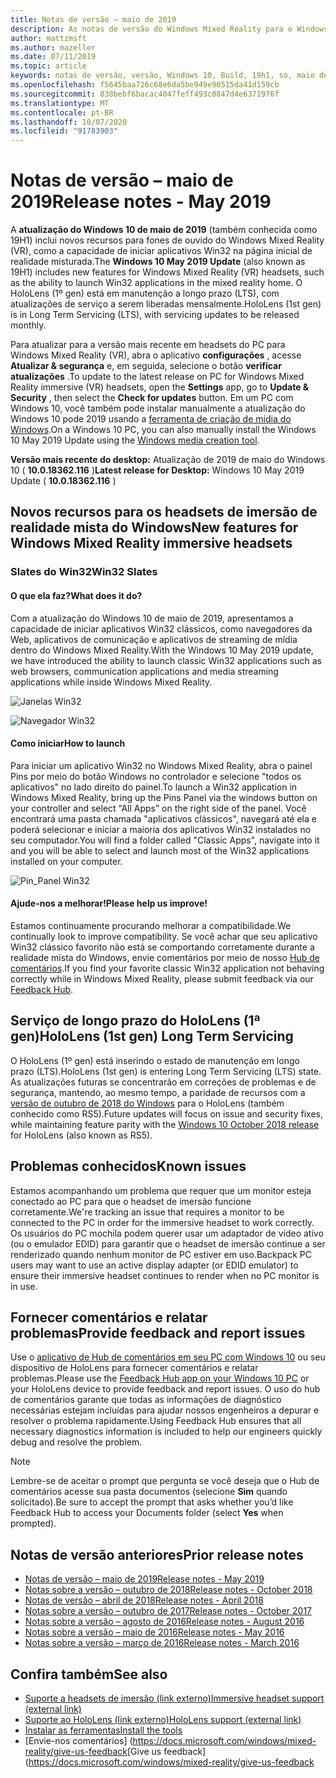 ```yaml
---
title: Notas de versão – maio de 2019
description: As notas de versão do Windows Mixed Reality para o Windows 10 podem 2019 atualização (também conhecida como 19H1).
author: mattzmsft
ms.author: mazeller
ms.date: 07/11/2019
ms.topic: article
keywords: notas de versão, versão, Windows 10, Build, 19h1, so, maio de 2019
ms.openlocfilehash: f5645baa726c68e6da5be949e90515da41d159cb
ms.sourcegitcommit: 838bebf6bacac4047feff493c0847d4e6371976f
ms.translationtype: MT
ms.contentlocale: pt-BR
ms.lasthandoff: 10/07/2020
ms.locfileid: "91783903"
---
```

# <a name="release-notes---may-2019"></a><span data-ttu-id="7a257-104">Notas de versão – maio de 2019</span><span class="sxs-lookup"><span data-stu-id="7a257-104">Release notes - May 2019</span></span>

<span data-ttu-id="7a257-105">A **atualização do Windows 10 de maio de 2019** (também conhecida como 19H1) inclui novos recursos para fones de ouvido do Windows Mixed Reality (VR), como a capacidade de iniciar aplicativos Win32 na página inicial de realidade misturada.</span><span class="sxs-lookup"><span data-stu-id="7a257-105">The **Windows 10 May 2019 Update** (also known as 19H1) includes new features for Windows Mixed Reality (VR) headsets, such as the ability to launch Win32 applications in the mixed reality home.</span></span> <span data-ttu-id="7a257-106">O HoloLens (1º gen) está em manutenção a longo prazo (LTS), com atualizações de serviço a serem liberadas mensalmente.</span><span class="sxs-lookup"><span data-stu-id="7a257-106">HoloLens (1st gen) is in Long Term Servicing (LTS), with servicing updates to be released monthly.</span></span>

<span data-ttu-id="7a257-107">Para atualizar para a versão mais recente em headsets do PC para Windows Mixed Reality (VR), abra o aplicativo **configurações** , acesse **Atualizar & segurança** e, em seguida, selecione o botão **verificar atualizações** .</span><span class="sxs-lookup"><span data-stu-id="7a257-107">To update to the latest release on PC for Windows Mixed Reality immersive (VR) headsets, open the **Settings** app, go to **Update & Security** , then select the **Check for updates** button.</span></span> <span data-ttu-id="7a257-108">Em um PC com Windows 10, você também pode instalar manualmente a atualização do Windows 10 pode 2019 usando a [ferramenta de criação de mídia do Windows](https://www.microsoft.com/software-download/windows10).</span><span class="sxs-lookup"><span data-stu-id="7a257-108">On a Windows 10 PC, you can also manually install the Windows 10 May 2019 Update using the [Windows media creation tool](https://www.microsoft.com/software-download/windows10).</span></span>

<span data-ttu-id="7a257-109">**Versão mais recente do desktop:** Atualização de 2019 de maio do Windows 10 ( **10.0.18362.116** )</span><span class="sxs-lookup"><span data-stu-id="7a257-109">**Latest release for Desktop:** Windows 10 May 2019 Update ( **10.0.18362.116** )</span></span><br>

## <a name="new-features-for-windows-mixed-reality-immersive-headsets"></a><span data-ttu-id="7a257-110">Novos recursos para os headsets de imersão de realidade mista do Windows</span><span class="sxs-lookup"><span data-stu-id="7a257-110">New features for Windows Mixed Reality immersive headsets</span></span>

### <a name="win32-slates"></a><span data-ttu-id="7a257-111">Slates do Win32</span><span class="sxs-lookup"><span data-stu-id="7a257-111">Win32 Slates</span></span>

#### <a name="what-does-it-do"></a><span data-ttu-id="7a257-112">O que ela faz?</span><span class="sxs-lookup"><span data-stu-id="7a257-112">What does it do?</span></span> 
<span data-ttu-id="7a257-113">Com a atualização do Windows 10 de maio de 2019, apresentamos a capacidade de iniciar aplicativos Win32 clássicos, como navegadores da Web, aplicativos de comunicação e aplicativos de streaming de mídia dentro do Windows Mixed Reality.</span><span class="sxs-lookup"><span data-stu-id="7a257-113">With the Windows 10 May 2019 update, we have introduced the ability to launch classic Win32 applications such as web browsers, communication applications and media streaming applications while inside Windows Mixed Reality.</span></span> 

![Janelas Win32](images/mr-win32-slates-1.png)

![Navegador Win32](images/mr-win32-slates-2.png)

#### <a name="how-to-launch"></a><span data-ttu-id="7a257-116">Como iniciar</span><span class="sxs-lookup"><span data-stu-id="7a257-116">How to launch</span></span>
<span data-ttu-id="7a257-117">Para iniciar um aplicativo Win32 no Windows Mixed Reality, abra o painel Pins por meio do botão Windows no controlador e selecione "todos os aplicativos" no lado direito do painel.</span><span class="sxs-lookup"><span data-stu-id="7a257-117">To launch a Win32 application in Windows Mixed Reality, bring up the Pins Panel via the windows button on your controller and select “All Apps” on the right side of the panel.</span></span>  <span data-ttu-id="7a257-118">Você encontrará uma pasta chamada "aplicativos clássicos", navegará até ela e poderá selecionar e iniciar a maioria dos aplicativos Win32 instalados no seu computador.</span><span class="sxs-lookup"><span data-stu-id="7a257-118">You will find a folder called "Classic Apps", navigate into it and you will be able to select and launch most of the Win32 applications installed on your computer.</span></span>

![Pin_Panel Win32](images/mr-win32-slates-pinspanel.png)

#### <a name="please-help-us-improve"></a><span data-ttu-id="7a257-120">Ajude-nos a melhorar!</span><span class="sxs-lookup"><span data-stu-id="7a257-120">Please help us improve!</span></span>
<span data-ttu-id="7a257-121">Estamos continuamente procurando melhorar a compatibilidade.</span><span class="sxs-lookup"><span data-stu-id="7a257-121">We continually look to improve compatibility.</span></span>  <span data-ttu-id="7a257-122">Se você achar que seu aplicativo Win32 clássico favorito não está se comportando corretamente durante a realidade mista do Windows, envie comentários por meio de nosso [Hub de comentários](https://support.microsoft.com//help/4021566/windows-10-send-feedback-to-microsoft-with-feedback-hub).</span><span class="sxs-lookup"><span data-stu-id="7a257-122">If you find your favorite classic Win32 application not behaving correctly while in Windows Mixed Reality, please submit feedback via our [Feedback Hub](https://support.microsoft.com//help/4021566/windows-10-send-feedback-to-microsoft-with-feedback-hub).</span></span>

## <a name="hololens-1st-gen-long-term-servicing"></a><span data-ttu-id="7a257-123">Serviço de longo prazo do HoloLens (1ª gen)</span><span class="sxs-lookup"><span data-stu-id="7a257-123">HoloLens (1st gen) Long Term Servicing</span></span>

<span data-ttu-id="7a257-124">O HoloLens (1º gen) está inserindo o estado de manutenção em longo prazo (LTS).</span><span class="sxs-lookup"><span data-stu-id="7a257-124">HoloLens (1st gen) is entering Long Term Servicing (LTS) state.</span></span> <span data-ttu-id="7a257-125">As atualizações futuras se concentrarão em correções de problemas e de segurança, mantendo, ao mesmo tempo, a paridade de recursos com a [versão de outubro de 2018 do Windows](release-notes-october-2018.md) para o HoloLens (também conhecido como RS5).</span><span class="sxs-lookup"><span data-stu-id="7a257-125">Future updates will focus on issue and security fixes, while maintaining feature parity with the [Windows 10 October 2018 release](release-notes-october-2018.md) for HoloLens (also known as RS5).</span></span> 

## <a name="known-issues"></a><span data-ttu-id="7a257-126">Problemas conhecidos</span><span class="sxs-lookup"><span data-stu-id="7a257-126">Known issues</span></span>

<span data-ttu-id="7a257-127">Estamos acompanhando um problema que requer que um monitor esteja conectado ao PC para que o headset de imersão funcione corretamente.</span><span class="sxs-lookup"><span data-stu-id="7a257-127">We're tracking an issue that requires a monitor to be connected to the PC in order for the immersive headset to work correctly.</span></span> <span data-ttu-id="7a257-128">Os usuários do PC mochila podem querer usar um adaptador de vídeo ativo (ou o emulador EDID) para garantir que o headset de imersão continue a ser renderizado quando nenhum monitor de PC estiver em uso.</span><span class="sxs-lookup"><span data-stu-id="7a257-128">Backpack PC users may want to use an active display adapter (or EDID emulator) to ensure their immersive headset continues to render when no PC monitor is in use.</span></span> 

## <a name="provide-feedback-and-report-issues"></a><span data-ttu-id="7a257-129">Fornecer comentários e relatar problemas</span><span class="sxs-lookup"><span data-stu-id="7a257-129">Provide feedback and report issues</span></span>

<span data-ttu-id="7a257-130">Use o [aplicativo de Hub de comentários em seu PC com Windows 10](https://docs.microsoft.com/windows/mixed-reality/give-us-feedback) ou seu dispositivo de HoloLens para fornecer comentários e relatar problemas.</span><span class="sxs-lookup"><span data-stu-id="7a257-130">Please use the [Feedback Hub app on your Windows 10 PC](https://docs.microsoft.com/windows/mixed-reality/give-us-feedback) or your HoloLens device to provide feedback and report issues.</span></span> <span data-ttu-id="7a257-131">O uso do hub de comentários garante que todas as informações de diagnóstico necessárias estejam incluídas para ajudar nossos engenheiros a depurar e resolver o problema rapidamente.</span><span class="sxs-lookup"><span data-stu-id="7a257-131">Using Feedback Hub ensures that all necessary diagnostics information is included to help our engineers quickly debug and resolve the problem.</span></span>

>[!NOTE]
><span data-ttu-id="7a257-132">Lembre-se de aceitar o prompt que pergunta se você deseja que o Hub de comentários acesse sua pasta documentos (selecione **Sim** quando solicitado).</span><span class="sxs-lookup"><span data-stu-id="7a257-132">Be sure to accept the prompt that asks whether you’d like Feedback Hub to access your Documents folder (select **Yes** when prompted).</span></span>

## <a name="prior-release-notes"></a><span data-ttu-id="7a257-133">Notas de versão anteriores</span><span class="sxs-lookup"><span data-stu-id="7a257-133">Prior release notes</span></span>

* [<span data-ttu-id="7a257-134">Notas de versão – maio de 2019</span><span class="sxs-lookup"><span data-stu-id="7a257-134">Release notes - May 2019</span></span>](release-notes-may-2019.md)
* [<span data-ttu-id="7a257-135">Notas sobre a versão – outubro de 2018</span><span class="sxs-lookup"><span data-stu-id="7a257-135">Release notes - October 2018</span></span>](release-notes-october-2018.md)
* [<span data-ttu-id="7a257-136">Notas de versão – abril de 2018</span><span class="sxs-lookup"><span data-stu-id="7a257-136">Release notes - April 2018</span></span>](release-notes-april-2018.md)
* [<span data-ttu-id="7a257-137">Notas sobre a versão – outubro de 2017</span><span class="sxs-lookup"><span data-stu-id="7a257-137">Release notes - October 2017</span></span>](release-notes-october-2017.md)
* [<span data-ttu-id="7a257-138">Notas sobre a versão – agosto de 2016</span><span class="sxs-lookup"><span data-stu-id="7a257-138">Release notes - August 2016</span></span>](release-notes-august-2016.md)
* [<span data-ttu-id="7a257-139">Notas sobre a versão – maio de 2016</span><span class="sxs-lookup"><span data-stu-id="7a257-139">Release notes - May 2016</span></span>](release-notes-may-2016.md)
* [<span data-ttu-id="7a257-140">Notas sobre a versão – março de 2016</span><span class="sxs-lookup"><span data-stu-id="7a257-140">Release notes - March 2016</span></span>](release-notes-march-2016.md)

## <a name="see-also"></a><span data-ttu-id="7a257-141">Confira também</span><span class="sxs-lookup"><span data-stu-id="7a257-141">See also</span></span>
* [<span data-ttu-id="7a257-142">Suporte a headsets de imersão (link externo)</span><span class="sxs-lookup"><span data-stu-id="7a257-142">Immersive headset support (external link)</span></span>](https://docs.microsoft.com/windows/mixed-reality/enthusiast-guide/troubleshooting-windows-mixed-reality)
* [<span data-ttu-id="7a257-143">Suporte ao HoloLens (link externo)</span><span class="sxs-lookup"><span data-stu-id="7a257-143">HoloLens support (external link)</span></span>](https://support.microsoft.com/products/hololens)
* [<span data-ttu-id="7a257-144">Instalar as ferramentas</span><span class="sxs-lookup"><span data-stu-id="7a257-144">Install the tools</span></span>](https://docs.microsoft.com/windows/mixed-reality/develop/install-the-tools)
* <span data-ttu-id="7a257-145">[Envie-nos comentários] (https://docs.microsoft.com/windows/mixed-reality/give-us-feedback</span><span class="sxs-lookup"><span data-stu-id="7a257-145">[Give us feedback](https://docs.microsoft.com/windows/mixed-reality/give-us-feedback</span></span>

